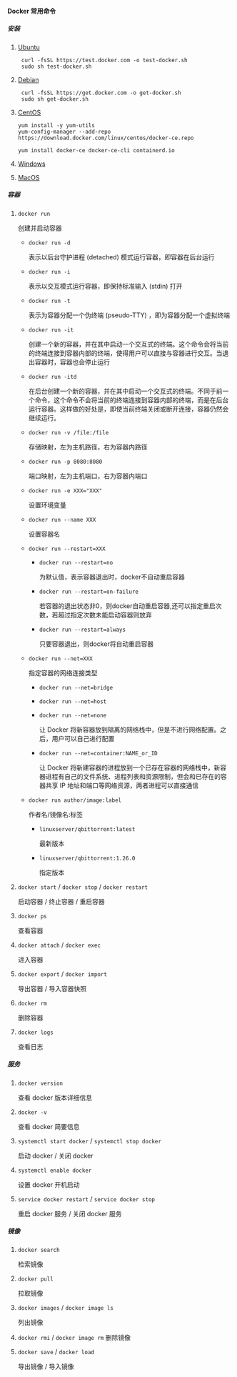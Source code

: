 #### Docker 常用命令

##### 安装

1. [Ubuntu](https://www.runoob.com/docker/ubuntu-docker-install.html)

    ```
     curl -fsSL https://test.docker.com -o test-docker.sh
     sudo sh test-docker.sh
    ```
2. [Debian](https://www.runoob.com/docker/debian-docker-install.html)

    ```
     curl -fsSL https://get.docker.com -o get-docker.sh
     sudo sh get-docker.sh
    ```
3. [CentOS](https://tutorials.tinkink.net/zh-hans/linux/how-to-install-docker-on-centos-7.html)

    ```
    yum install -y yum-utils
    yum-config-manager --add-repo https://download.docker.com/linux/centos/docker-ce.repo
    ```

    ```
    yum install docker-ce docker-ce-cli containerd.io
    ```
4. [Windows](https://www.runoob.com/docker/windows-docker-install.html)
5. [MacOS](https://www.runoob.com/docker/macos-docker-install.html)

##### 容器

1. `docker run`

    创建并启动容器

    * `docker run -d`

      表示以后台守护进程 (detached) 模式运行容器，即容器在后台运行
    * `docker run -i`

      表示以交互模式运行容器，即保持标准输入 (stdin) 打开
    * `docker run -t`

      表示为容器分配一个伪终端 (pseudo-TTY) ，即为容器分配一个虚拟终端
    * `docker run -it`

      创建一个新的容器，并在其中启动一个交互式的终端。这个命令会将当前的终端连接到容器内部的终端，使得用户可以直接与容器进行交互。当退出容器时，容器也会停止运行
    * `docker run -itd`

      在后台创建一个新的容器，并在其中启动一个交互式的终端。不同于前一个命令，这个命令不会将当前的终端连接到容器内部的终端，而是在后台运行容器。这样做的好处是，即使当前终端关闭或断开连接，容器仍然会继续运行。
    * `docker run -v /file:/file`

      存储映射，左为主机路径，右为容器内路径
    * `docker run -p 8080:8080`

      端口映射，左为主机端口，右为容器内端口
    * `docker run -e XXX="XXX"`

      设置环境变量
    * `docker run --name XXX`

      设置容器名
    * `docker run --restart=XXX`

      * `docker run --restart=no`

        为默认值，表示容器退出时，docker不自动重启容器
      * `docker run --restart=on-failure`

        若容器的退出状态非0，则docker自动重启容器,还可以指定重启次数，若超过指定次数未能启动容器则放弃
      * `docker run --restart=always`

        只要容器退出，则docker将自动重启容器
    * `docker run --net=XXX`

      指定容器的网络连接类型

      * `docker run --net=bridge`
      * `docker run --net=host`
      * `docker run --net=none`

        让 Docker 将新容器放到隔离的网络栈中，但是不进行网络配置。之后，用户可以自己进行配置
      * `docker run --net=container:NAME_or_ID`

        让 Docker 将新建容器的进程放到一个已存在容器的网络栈中，新容器进程有自己的文件系统、进程列表和资源限制，但会和已存在的容器共享 IP 地址和端口等网络资源，两者进程可以直接通信
    * `docker run author/image:label`

      作者名/镜像名:标签

      * `linuxserver/qbittorrent:latest`

        最新版本
      * `linuxserver/qbittorrent:1.26.0`

        指定版本
2. `docker start` / `docker stop` / `docker restart`

    启动容器 / 终止容器 / 重启容器
3. `docker ps`

    查看容器
4. `docker attach` / `docker exec`

    进入容器
5. `docker export` / `docker import`

    导出容器 / 导入容器快照
6. `docker rm`

    删除容器
7. `docker logs`

    查看日志

##### 服务

1. `docker version`

    查看 docker 版本详细信息
2. `docker -v`

    查看 docker 简要信息
3. `systemctl start docker` / `systemctl stop docker`

    启动 docker / 关闭 docker
4. `systemctl enable docker`

    设置 docker 开机启动
5. `service docker restart` / `service docker stop`

    重启 docker 服务 / 关闭 docker 服务

##### 镜像

1. `docker search`

    检索镜像
2. `docker pull`

    拉取镜像
3. `docker images` / `docker image ls`

    列出镜像
4. `docker rmi` / `docker image rm`
    删除镜像
5. `docker save` / `docker load`

    导出镜像 / 导入镜像